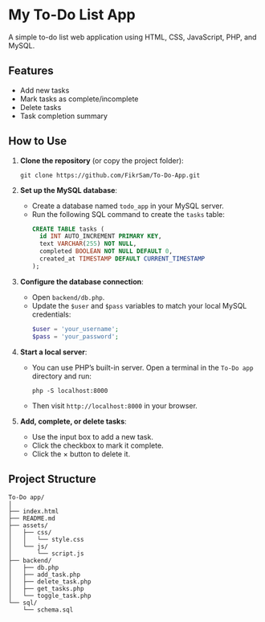 # My To-Do List App

A simple to-do list web application using HTML, CSS, JavaScript, PHP, and MySQL.

## Features

- Add new tasks
- Mark tasks as complete/incomplete
- Delete tasks
- Task completion summary


## How to Use

1. **Clone the repository** (or copy the project folder):
   ```
   git clone https://github.com/FikrSam/To-Do-App.git
   ```

2. **Set up the MySQL database**:
   - Create a database named `todo_app` in your MySQL server.
   - Run the following SQL command to create the `tasks` table:
     ```sql
     CREATE TABLE tasks (
       id INT AUTO_INCREMENT PRIMARY KEY,
       text VARCHAR(255) NOT NULL,
       completed BOOLEAN NOT NULL DEFAULT 0,
       created_at TIMESTAMP DEFAULT CURRENT_TIMESTAMP
     );
     ```

3. **Configure the database connection**:
   - Open `backend/db.php`.
   - Update the `$user` and `$pass` variables to match your local MySQL credentials:
     ```php
     $user = 'your_username';
     $pass = 'your_password';
     ```

4. **Start a local server**:
   - You can use PHP’s built-in server. Open a terminal in the `To-Do app` directory and run:
     ```
     php -S localhost:8000
     ```
   - Then visit `http://localhost:8000` in your browser.

5. **Add, complete, or delete tasks**:
   - Use the input box to add a new task.
   - Click the checkbox to mark it complete.
   - Click the × button to delete it.


## Project Structure

```
To-Do app/
│
├── index.html
├── README.md
├── assets/
│   ├── css/
│   │   └── style.css
│   └── js/
│       └── script.js
├── backend/
│   ├── db.php
│   ├── add_task.php
│   ├── delete_task.php
│   ├── get_tasks.php
│   └── toggle_task.php
└── sql/
    └── schema.sql
```
